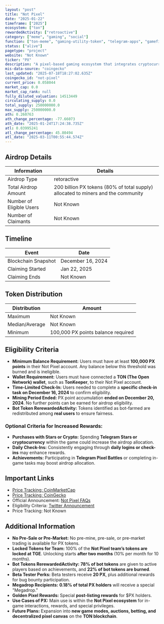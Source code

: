 ```yaml
---
layout: "post"
title: "Not Pixel"
date: "2025-01-22"
timeframe: ["2025"]
ecosystem: ["ton"]
rewardedActivity: ["retroactive"]
category: ["meme", "gaming", "social"]
function: ["ton-meme", "gaming-utility-token", "telegram-apps", "gamefi"]
status: ["alive"]
pagetype: "project"
website: "Not Known"
ticker: "PX"
description: "A pixel-based gaming ecosystem that integrates cryptocurrency rewards, player achievements, and NFT utilities."
mis-data-source: "coingecko"
last_updated: "2025-07-18T18:27:02.635Z"
coingecko_id: "not-pixel"
current_price: 0.058044
market_cap: 0.0
market_cap_rank: null
fully_diluted_valuation: 14513449
circulating_supply: 0.0
total_supply: 250000000.0
max_supply: 250000000.0
ath: 0.260763
ath_change_percentage: -77.66073
ath_date: "2025-01-24T17:24:38.735Z"
atl: 0.03995241
atl_change_percentage: 45.80494
atl_date: "2025-03-11T00:55:44.574Z"
---
```


## Airdrop Details

| Information              | Details                                                                           |
| ------------------------ | --------------------------------------------------------------------------------- |
| Airdrop Type             | retoractive                                                                       |
| Total Airdrop Amount     | 200 billion PX tokens (80% of total supply) allocated to miners and the community |
| Number of Eligible Users | Not Known                                                                         |
| Number of Claimants      | Not Known                                                                         |

## Timeline

| Event               | Date              |
| ------------------- | ----------------- |
| Blockchain Snapshot | December 16, 2024 |
| Claiming Started    | Jan 22, 2025      |
| Claiming Ends       | Not Known         |

## Token Distribution

| Distribution   | Amount                             |
| -------------- | ---------------------------------- |
| Maximum        | Not Known                          |
| Median/Average | Not Known                          |
| Minimum        | 100,000 PX points balance required |

## Eligibility Criteria

- **Minimum Balance Requirement:** Users must have at least **100,000 PX points** in their Not Pixel account. Any balance below this threshold was burned and is ineligible.
- **Wallet Requirement:** Users must have connected a **TON (The Open Network) wallet**, such as **TonKeeper**, to their Not Pixel account.
- **Time-Limited Check-In:** Users needed to complete a **specific check-in task on December 16, 2024** to confirm eligibility.
- **Mining Period Ended:** PX point accumulation **ended on December 20, 2024**. No further points can be earned for airdrop eligibility.
- **Bot Token RerewardedActivity:** Tokens identified as bot-farmed are redistributed among **real users** to ensure fairness.

### Optional Criteria for Increased Rewards:

- **Purchases with Stars or Crypto:** Spending **Telegram Stars or cryptocurrency** within the game could increase the airdrop allocation.
- **Daily Check-Ins:** Consistently engaging through **daily logins or check-ins** may enhance rewards.
- **Achievements:** Participating in **Telegram Pixel Battles** or completing in-game tasks may boost airdrop allocation.

## Important Links

- [Price Tracking: CoinMarketCap](https://coinmarketcap.com/currencies/not-pixel/)
- [Price Tracking: CoinGecko](https://www.coingecko.com/en/coins/not-pixel)
- Official Announcement: [Not Pixel FAQs](https://telegra.ph/Not-Pixel-FAQs-01-07)
- Eligibility Criteria: [Twitter Announcement](https://x.com/notpixelx/status/1876711462611091511)
- Price Tracking: Not Known

## Additional Information

- **No Pre-Sale or Pre-Market:** No pre-mine, pre-sale, or pre-market trading is available for PX tokens.
- **Locked Tokens for Team:** 100% of the **Not Pixel team’s tokens are locked at TGE**. Unlocking starts **after two months** (10% per month for 10 months).
- **Bot Tokens RerewardedActivity:** **78% of bot tokens** are given to active players based on achievements, and **22% of bot tokens are burned**.
- **Beta Tester Perks:** Beta testers receive **20 PX**, plus additional rewards for bug bounty participation.
- **Megadrop Recipients:** **0.18% of total PX holders** will receive a special "Megadrop."
- **Golden Pixel Rewards:** Special **post-listing rewards** for $PX holders.
- **Use Cases of PX:** Main use is within the **Not Pixel ecosystem** for in-game interactions, rewards, and special privileges.
- **Future Plans:** Expansion into **new game modes, auctions, betting, and decentralized pixel canvas** on the **TON blockchain**.